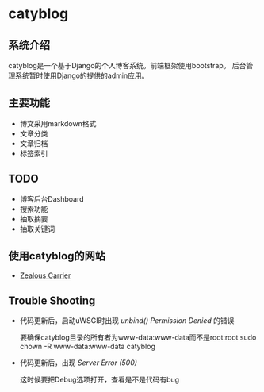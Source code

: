 catyblog
========

系统介绍
-------------
catyblog是一个基于Django的个人博客系统。前端框架使用bootstrap。
后台管理系统暂时使用Django的提供的admin应用。

主要功能
--------------

* 博文采用markdown格式
* 文章分类
* 文章归档
* 标签索引


TODO
---------------

* 博客后台Dashboard
* 搜索功能
* 抽取摘要
* 抽取关键词

使用catyblog的网站
-------------

* [Zealous Carrier](http://www.liangfeizc.com)


Trouble Shooting
----------------


- 代码更新后，启动uWSGI时出现 *unbind() Permission Denied* 的错误

  要确保catyblog目录的所有者为www-data:www-data而不是root:root
      sudo chown -R www-data:www-data catyblog

- 代码更新后，出现 *Server Error (500)*

  这时候要把Debug选项打开，查看是不是代码有bug

